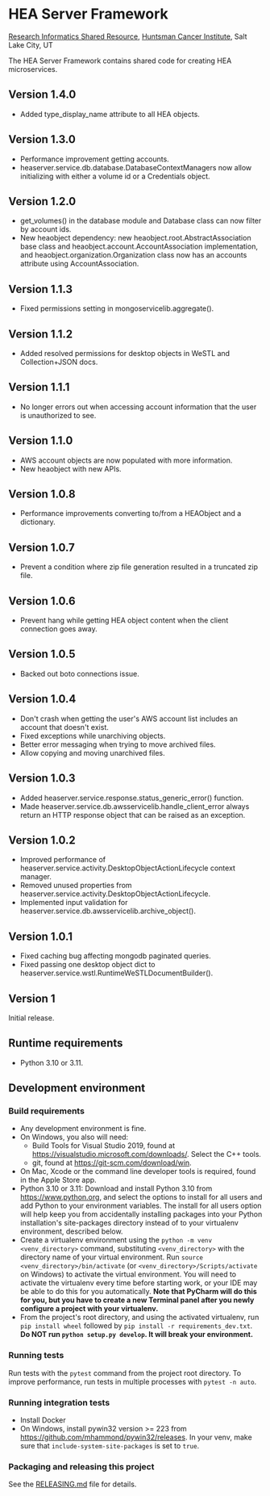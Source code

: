 # HEA Server Framework
[Research Informatics Shared Resource](https://risr.hci.utah.edu), [Huntsman Cancer Institute](https://healthcare.utah.edu/huntsmancancerinstitute/), Salt Lake City, UT

The HEA Server Framework contains shared code for creating HEA microservices.

## Version 1.4.0
* Added type_display_name attribute to all HEA objects.

## Version 1.3.0
* Performance improvement getting accounts.
* heaserver.service.db.database.DatabaseContextManagers now allow initializing with either a volume id or a Credentials
object.

## Version 1.2.0
* get_volumes() in the database module and Database class can now filter by account ids.
* New heaobject dependency: new heaobject.root.AbstractAssociation base class and heaobject.account.AccountAssociation
implementation, and heaobject.organization.Organization class now has an accounts attribute using AccountAssociation.

## Version 1.1.3
* Fixed permissions setting in mongoservicelib.aggregate().

## Version 1.1.2
* Added resolved permissions for desktop objects in WeSTL and Collection+JSON docs.

## Version 1.1.1
* No longer errors out when accessing account information that the user is unauthorized to see.

## Version 1.1.0
* AWS account objects are now populated with more information.
* New heaobject with new APIs.

## Version 1.0.8
* Performance improvements converting to/from a HEAObject and a dictionary.

## Version 1.0.7
* Prevent a condition where zip file generation resulted in a truncated zip file.

## Version 1.0.6
* Prevent hang while getting HEA object content when the client connection goes away.

## Version 1.0.5
* Backed out boto connections issue.

## Version 1.0.4
* Don't crash when getting the user's AWS account list includes an account that doesn't exist.
* Fixed exceptions while unarchiving objects.
* Better error messaging when trying to move archived files.
* Allow copying and moving unarchived files.

## Version 1.0.3
* Added heaserver.service.response.status_generic_error() function.
* Made heaserver.service.db.awsservicelib.handle_client_error always return an HTTP response object that can be raised
  as an exception.

## Version 1.0.2
* Improved performance of heaserver.service.activity.DesktopObjectActionLifecycle context manager.
* Removed unused properties from heaserver.service.activity.DesktopObjectActionLifecycle.
* Implemented input validation for heaserver.service.db.awsservicelib.archive_object().

## Version 1.0.1
* Fixed caching bug affecting mongodb paginated queries.
* Fixed passing one desktop object dict to heaserver.service.wstl.RuntimeWeSTLDocumentBuilder().

## Version 1
Initial release.

## Runtime requirements
* Python 3.10 or 3.11.

## Development environment

### Build requirements
* Any development environment is fine.
* On Windows, you also will need:
    * Build Tools for Visual Studio 2019, found at https://visualstudio.microsoft.com/downloads/. Select the C++ tools.
    * git, found at https://git-scm.com/download/win.
* On Mac, Xcode or the command line developer tools is required, found in the Apple Store app.
* Python 3.10 or 3.11: Download and install Python 3.10 from https://www.python.org, and select the options to install
for all users and add Python to your environment variables. The install for all users option will help keep you from
accidentally installing packages into your Python installation's site-packages directory instead of to your virtualenv
environment, described below.
* Create a virtualenv environment using the `python -m venv <venv_directory>` command, substituting `<venv_directory>`
with the directory name of your virtual environment. Run `source <venv_directory>/bin/activate` (or `<venv_directory>/Scripts/activate` on Windows) to activate the virtual
environment. You will need to activate the virtualenv every time before starting work, or your IDE may be able to do
this for you automatically. **Note that PyCharm will do this for you, but you have to create a new Terminal panel
after you newly configure a project with your virtualenv.**
* From the project's root directory, and using the activated virtualenv, run `pip install wheel` followed by
  `pip install -r requirements_dev.txt`. **Do NOT run `python setup.py develop`. It will break your environment.**

### Running tests
Run tests with the `pytest` command from the project root directory. To improve performance, run tests in multiple
processes with `pytest -n auto`.

### Running integration tests
* Install Docker
* On Windows, install pywin32 version >= 223 from https://github.com/mhammond/pywin32/releases. In your venv, make sure that
`include-system-site-packages` is set to `true`.

### Packaging and releasing this project
See the [RELEASING.md](RELEASING.md) file for details.
